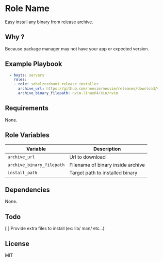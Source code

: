 Role Name
=========

Easy install any binary from release archive.


Why ?
---

Because package manager may not have your app or expected version.


Example Playbook
----------------


```yml
  - hosts: servers
    roles:
    - role: sohelzerdoumi.release_installer
      archive_url: https://github.com/neovim/neovim/releases/download/v0.9.5/nvim-linux64.tar.gz
      archive_binary_filepath: nvim-linux64/bin/nvim
```

Requirements
------------

None.

Role Variables
--------------

| Variable                  | Description                       |
|---------------------------|-----------------------------------|
| `archive_url`             | Url to download                   |
| `archive_binary_filepath` | Filename of binary inside archive |
| `install_path`            | Target path to installed binary   |


Dependencies
------------

None.

Todo
-----

[ ] Provide extra files to install (ex: lib/ man/ etc...)


License
-------

MIT
